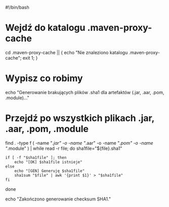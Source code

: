 #!/bin/bash

# Wejdź do katalogu .maven-proxy-cache
cd .maven-proxy-cache || { echo "Nie znaleziono katalogu .maven-proxy-cache"; exit 1; }

# Wypisz co robimy
echo "Generowanie brakujących plików .sha1 dla artefaktów (.jar, .aar, .pom, .module)..."

# Przejdź po wszystkich plikach .jar, .aar, .pom, .module
find . -type f \( -name "*.jar" -o -name "*.aar" -o -name "*.pom" -o -name "*.module" \) | while read -r file; do
    sha1file="${file}.sha1"

    if [ -f "$sha1file" ]; then
        echo "[OK] $sha1file istnieje"
    else
        echo "[GEN] Generuję $sha1file"
        sha1sum "$file" | awk '{print $1}' > "$sha1file"
    fi
done

echo "Zakończono generowanie checksum SHA1."
